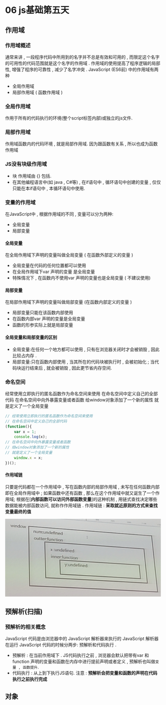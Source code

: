 # 06 js基础第五天
## 作用域
### 作用域概述
通常来讲 , 一段程序代码中所用到的名字并不总是有效和可用的 , 而限定这个名字的可用性的代码范围就是这个名字的作用域 . 作用域的使用提高了程序逻辑的局部性, 增强了程序的可靠性 , 减少了名字冲突 . 
JavaScript (ES6前) 中的作用域有两种
- 全局作用域 
- 局部作用域 ( 函数作用域 )
### 全局作用域
作用于所有的代码执行的环境(整个script标签内部)或独立的js文件.
### 局部作用域
作用域函数内的代码环境 , 就是局部作用域.
因为跟函数有关系 , 所以也成为函数作用域
### JS没有块级作用域
- 块 作用域由 {} 包括.
- 在其他编程语言中(如 java , C#等) , 在if语句中 , 循环语句中创建的变量 , 仅仅只能在本if语句中 , 本循环语句中使用.
### 变量的作用域
在JavaScript中 , 根据作用域的不同 , 变量可以分为两种:
- 全局变量
- 局部变量
#### 全局变量
在全局作用域下声明的变量叫做全局变量 ( 在函数外部定义的变量 )
- 全局变量在代码的任何位置都可以使用
- 在全局作用域下var 声明的变量 是全局变量 
- 特殊情况下 , 在函数内不使用var 声明的变量也是全局变量 ( 不建议使用)
#### 局部变量
在局部作用域下声明的变量叫做局部变量 (在函数内部定义的变量 )
- 局部变量只能在该函数内部使用
- 在函数内部var 声明的变量是全局变量
- 函数的形参实际上就是局部变量
#### 全局变量和局部变量的区别
- 全局变量:在任何一个地方都可以使用 , 只有在浏览器关闭时才会被销毁 , 因此比较占内存 . 
- 局部变量:只在函数内部使用 , 当其所在的代码块被执行时 , 会被初始化 ; 当代码块运行结束后 , 就会被销毁 , 因此更节省内存空间.
### 命名空间
经常使用立即执行的匿名函数作为命名空间来使用
在命名空间中定义自己的全部代码
在命名空间中向外暴露变量或者函数
给window对象添加了一个新的属性
就是定义了一个全局变量
``` js
// 经常使用立即执行的匿名函数作为命名空间来使用
// 在命名空间中定义自己的全部代码
(function(){
    var x = 1;
    console.log(x);
// 在命名空间中向外暴露变量或者函数
// 给window对象添加了一个新的属性
// 就是定义了一个全局变量
    window.x = x;
})();
```
#### 作用域链
只要是代码都在一个作用域中 , 写在函数内部的局部作用域 , 未写在任何函数内部即在全局作用域中 ; 如果函数中还有函数 , 那么在这个作用域中就又诞生了一个作用域; 根据在[**内部函数可以访问外部函数变量**]的这种机制 , 用链式查找决定哪些数据能被内部函数访问, 就称作作用域链 . 
作用域链 : **采取就近原则的方式来查找变量最终的值**

![](../img/%E4%BD%9C%E7%94%A8%E5%9F%9F%E9%93%BE.png)

## 预解析(扫描)
### 预解析的相关概念
JavaScript 代码是由浏览器中的 JavaScript 解析器来执行的
JavaScript 解析器在运行 JavaScript 代码的时候分两步:
预解析和代码执行 .
- 预解析 : 在当前作用域下 . JS代码执行之前 , 浏览器会默认把带有var 和 function 声明的变量和函数在内存中进行提前声明或者定义 , 预解析也叫做`变量 , 函数提升`.
- 代码执行 : 从上到下执行JS语句.
注意 : **预解析会把变量和函数的声明在代码执行之前执行完成**

## 对象